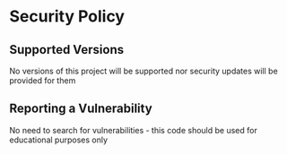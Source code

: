 # Security Policy

## Supported Versions

No versions of this project will be supported nor security updates will be provided for them

## Reporting a Vulnerability

No need to search for vulnerabilities - this code should be used for educational purposes only
